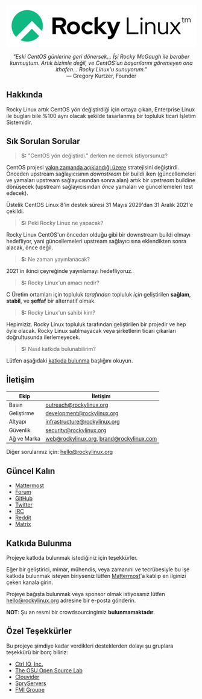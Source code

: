 <p align="center">
<a href="https://rockylinux.org/">
<img src="https://raw.githubusercontent.com/rocky-linux/branding/main/logo-text-light%402x.png" alt="Rocky Linux Logo">
</a>
</p>

<p align="center">
<i>"Eski CentOS günlerine geri dönersek... İşi Rocky McGaugh ile beraber kurmuştum. Artık bizimle değil, ve CentOS'un başarılarını göremeyen ona ithafen... Rocky Linux'u sunuyorum."</i><br>
— Gregory Kurtzer, Founder
</p>

## Hakkında

Rocky Linux artık CentOS yön değiştirdiği için ortaya çıkan, Enterprise Linux ile bugları bile %100 aynı olacak şekilde tasarlanmış bir topluluk ticari İşletim Sistemidir.

## Sık Sorulan Sorular

> **S:** "CentOS yön değiştirdi." derken ne demek istiyorsunuz?

CentOS projesi [yakın zamanda açıklandığı üzere](https://blog.centos.org/2020/12/future-is-centos-stream/) stratejisini değiştirdi. Önceden upstream sağlayıcısının *downstream* bir buildi iken (güncellemeleri ve yamaları upstream sağlayıcısından sonra alan) artık bir *upstream* buildine dönüşecek (upstream sağlayıcısından *önce* yamaları ve güncellemeleri test edecek).

Üstelik CentOS Linux 8'in destek süresi 31 Mayıs 2029'dan 31 Aralık 2021'e çekildi.

> **S:** Peki Rocky Linux ne yapacak?

Rocky Linux CentOS'un önceden olduğu gibi bir downstream buildi olmayı hedefliyor, yani güncellemeleri upstream sağlayıcısına eklendikten sonra alacak, önce değil.

> **S:** Ne zaman yayınlanacak?

2021'in ikinci çeyreğinde yayınlamayı hedefliyoruz.

> **S:** Rocky Linux'un amacı nedir?

C Üretim ortamları için topluluk *tarafından* topluluk *için* geliştirilen **sağlam**, **stabil**, ve **şeffaf** bir alternatif olmak.

> **S:** Rocky Linux'un sahibi kim?

Hepimiziz. Rocky Linux topluluk tarafından geliştirilen bir projedir ve hep öyle olacak. Rocky Linux satılmayacak veya şirketlerin ticari çıkarları doğrultusunda ilerlemeyecek.

> **S:** Nasıl katkıda bulunabilirim?

Lütfen aşağıdaki [katkıda bulunma](#contributing) başlığını okuyun.

## İletişim

| Ekip                          | İletişim                                  |
|-------------------------------|-------------------------------------------|
| Basın                         | outreach@rockylinux.org                   |
| Geliştirme                    | development@rockylinux.org                |
| Altyapı                       | infrastructure@rockylinux.org             |
| Güvenlik                      | security@rockylinux.org                   |
| Ağ ve Marka                   | web@rockylinux.org, brand@rockylinux.com  |


Diğer sorularınız için: hello@rockylinux.org

## Güncel Kalın

* [Mattermost](https://chat.rockylinux.org)
* [Forum](https://forums.rockylinux.org/)
* [GitHub](https://github.com/rocky-linux/)
* [Twitter](https://twitter.com/rocky_linux)
* [IRC](https://webchat.freenode.net/?channels=rockylinux)
* [Reddit](https://www.reddit.com/r/RockyLinux)
* [Matrix](https://matrix.to/#/+rockylinux:matrix.org)

## Katkıda Bulunma

Projeye katkıda bulunmak istediğiniz için teşekkürler.

Eğer bir geliştirici, mimar, mühendis, veya zamanını ve tecrübesiyle bu işe katkıda bulunmak isteyen biriyseniz lütfen [Mattermost](https://chat.rockylinux.org)'a katılıp en ilginizi çeken kanala girin.

Projeye bağışta bulunmak veya sponsor olmak istiyosanız lütfen hello@rockylinux.org adresine bir e-posta gönderin.

**NOT**: Şu an resmi bir crowdsourcingimiz **bulunmamaktadır**.

## Özel Teşekkürler

Bu projeye şimdiye kadar verdikleri desteklerden dolayı şu gruplara teşekkürü bir borç biliriz:
* [Ctrl IQ, Inc.](https://www.ctrliq.com)
* [The OSU Open Source Lab](https://osuosl.org/)
* [Clouvider](https://www.clouvider.co.uk/)
* [SpryServers](https://www.spryservers.net/)
* [FMI Groupe](https://www.fmi.fr/)
